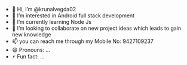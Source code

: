 - 👋 Hi, I’m @krunalvegda02
- 👀 I’m interested in Android full stack development 
- 🌱 I’m currently learning Node Js
- 💞️ I’m looking to collaborate on new project ideas which leads to gain new knowledge 
- 📫 you can reach me through my Mobile No: 9427109237
- 😄 Pronouns: ...
- ⚡ Fun fact: ...

<!---
krunalvegda02/krunalvegda02 is a ✨ special ✨ repository because its `README.md` (this file) appears on your GitHub profile.
You can click the Preview link to take a look at your changes.
--->
